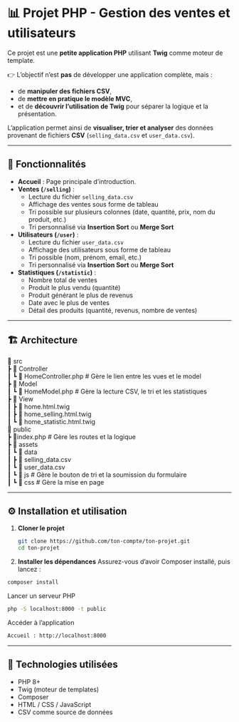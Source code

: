 # 📊 Projet PHP - Gestion des ventes et utilisateurs

Ce projet est une **petite application PHP** utilisant **Twig** comme moteur de template.  

👉 L’objectif n’est **pas** de développer une application complète, mais :  
- de **manipuler des fichiers CSV**,  
- de **mettre en pratique le modèle MVC**,  
- et de **découvrir l’utilisation de Twig** pour séparer la logique et la présentation.  

L’application permet ainsi de **visualiser, trier et analyser** des données provenant de fichiers **CSV** (`selling_data.csv` et `user_data.csv`).

---

## 🚀 Fonctionnalités

- **Accueil** : Page principale d’introduction.
- **Ventes (`/selling`)** :
  - Lecture du fichier `selling_data.csv`
  - Affichage des ventes sous forme de tableau
  - Tri possible sur plusieurs colonnes (date, quantité, prix, nom du produit, etc.)
  - Tri personnalisé via **Insertion Sort** ou **Merge Sort**
- **Utilisateurs (`/user`)** :
  - Lecture du fichier `user_data.csv`
  - Affichage des utilisateurs sous forme de tableau
  - Tri possible (nom, prénom, email, etc.)
  - Tri personnalisé via **Insertion Sort** ou **Merge Sort**
- **Statistiques (`/statistic`)** :
  - Nombre total de ventes
  - Produit le plus vendu (quantité)
  - Produit générant le plus de revenus
  - Date avec le plus de ventes
  - Détail des produits (quantité, revenus, nombre de ventes)

---

## 🏗️ Architecture

📂 src  
┣ 📂 Controller  
┃ ┗ 📜 HomeController.php # Gère le lien entre les vues et le model  
┣ 📂 Model  
┃ ┗ 📜 HomeModel.php # Gère la lecture CSV, le tri et les statistiques  
┣ 📂 View  
┃ ┣ 📜 home.html.twig  
┃ ┣ 📜 home_selling.html.twig  
┃ ┗ 📜 home_statistic.html.twig  
📂 public  
┣ 📜index.php # Gère les routes et la logique  
┣ 📂 assets  
┃ ┗ 📂 data  
┃ ┣ 📜 selling_data.csv  
┃ ┗ 📜 user_data.csv  
┃ ┗ 📂 js # Gère le bouton de tri et la soumission du formulaire  
┃ ┗ 📂 css # Gère la mise en page  

---

## ⚙️ Installation et utilisation

1. **Cloner le projet**
   ```bash
   git clone https://github.com/ton-compte/ton-projet.git
   cd ton-projet
   ```
   
2. **Installer les dépendances**
Assurez-vous d’avoir Composer installé, puis lancez :
```bash
composer install
```

Lancer un serveur PHP
```bash
php -S localhost:8000 -t public
```

Accéder à l’application
```bash
Accueil : http://localhost:8000
```

---

## 📌 Technologies utilisées
- PHP 8+
- Twig (moteur de templates)
- Composer
- HTML / CSS / JavaScript
- CSV comme source de données
